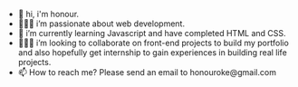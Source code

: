 <ul>
<li>👋 hi, i'm honour.</li>
<li>🧍🏾‍♂️ i’m passionate about web development.</li>
<li>🔭 i’m currently learning Javascript and have completed HTML and CSS.</li>
<li>🏄🏾‍♂️ i’m looking to collaborate on front-end projects to build my portfolio and also hopefully get internship to gain experiences in building real life projects.</li>
<li>📫 How to reach me? Please send an email to honouroke@gmail.com</li>
</ul>
<!--
**honour-dev/honour-dev** is a ✨ _special_ ✨ repository because its `README.md` (this file) appears on your GitHub profile.

Here are some ideas to get you started:

- I’m currently working on ...
- 🌱 I’m currently learning ...
- 👯 I’m looking to collaborate on ...
- 🤔 I’m looking for help with ...
- 💬 Ask me about ...
- 📫 How to reach me: ...
- 😄 Pronouns: ...
- ⚡ Fun fact: ...
-->

